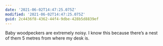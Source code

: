```yaml
---
date: '2021-06-02T14:47:25.075Z'
modified: '2021-06-02T14:47:25.075Z'
guid: 2c4436f8-4362-44f4-9dbe-428b5d8839ef
---
```

Baby woodpeckers are extremely noisy. I know this because there’s a nest of them 5 metres from where my desk is. 
